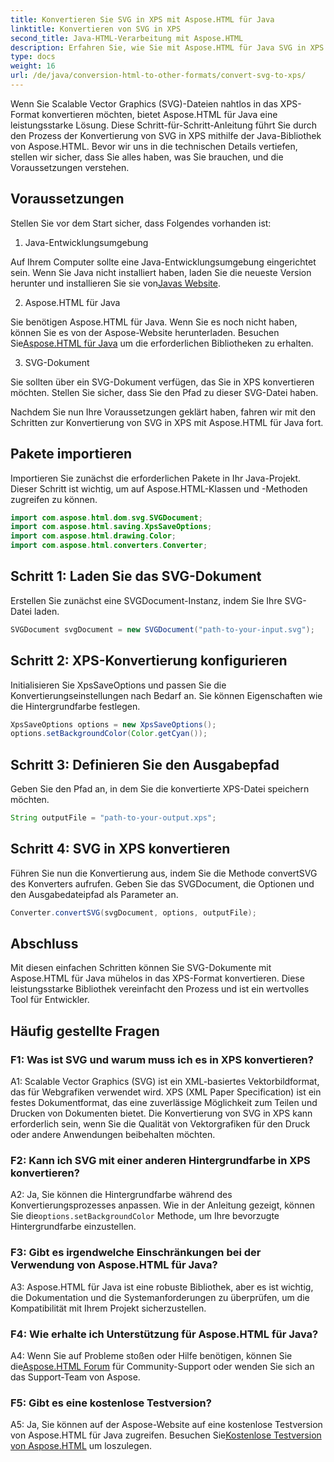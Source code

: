 ```yaml
---
title: Konvertieren Sie SVG in XPS mit Aspose.HTML für Java
linktitle: Konvertieren von SVG in XPS
second_title: Java-HTML-Verarbeitung mit Aspose.HTML
description: Erfahren Sie, wie Sie mit Aspose.HTML für Java SVG in XPS konvertieren. Einfache Schritt-für-Schritt-Anleitung für nahtlose Konvertierungen.
type: docs
weight: 16
url: /de/java/conversion-html-to-other-formats/convert-svg-to-xps/
---
```


Wenn Sie Scalable Vector Graphics (SVG)-Dateien nahtlos in das XPS-Format konvertieren möchten, bietet Aspose.HTML für Java eine leistungsstarke Lösung. Diese Schritt-für-Schritt-Anleitung führt Sie durch den Prozess der Konvertierung von SVG in XPS mithilfe der Java-Bibliothek von Aspose.HTML. Bevor wir uns in die technischen Details vertiefen, stellen wir sicher, dass Sie alles haben, was Sie brauchen, und die Voraussetzungen verstehen.

## Voraussetzungen

Stellen Sie vor dem Start sicher, dass Folgendes vorhanden ist:

1. Java-Entwicklungsumgebung

 Auf Ihrem Computer sollte eine Java-Entwicklungsumgebung eingerichtet sein. Wenn Sie Java nicht installiert haben, laden Sie die neueste Version herunter und installieren Sie sie von[Javas Website](https://www.oracle.com/java/technologies/javase-downloads.html).

2. Aspose.HTML für Java

Sie benötigen Aspose.HTML für Java. Wenn Sie es noch nicht haben, können Sie es von der Aspose-Website herunterladen. Besuchen Sie[Aspose.HTML für Java](https://releases.aspose.com/html/java/) um die erforderlichen Bibliotheken zu erhalten.

3. SVG-Dokument

Sie sollten über ein SVG-Dokument verfügen, das Sie in XPS konvertieren möchten. Stellen Sie sicher, dass Sie den Pfad zu dieser SVG-Datei haben.

Nachdem Sie nun Ihre Voraussetzungen geklärt haben, fahren wir mit den Schritten zur Konvertierung von SVG in XPS mit Aspose.HTML für Java fort.

## Pakete importieren

Importieren Sie zunächst die erforderlichen Pakete in Ihr Java-Projekt. Dieser Schritt ist wichtig, um auf Aspose.HTML-Klassen und -Methoden zugreifen zu können.

```java
import com.aspose.html.dom.svg.SVGDocument;
import com.aspose.html.saving.XpsSaveOptions;
import com.aspose.html.drawing.Color;
import com.aspose.html.converters.Converter;
```

## Schritt 1: Laden Sie das SVG-Dokument

Erstellen Sie zunächst eine SVGDocument-Instanz, indem Sie Ihre SVG-Datei laden.

```java
SVGDocument svgDocument = new SVGDocument("path-to-your-input.svg");
```

## Schritt 2: XPS-Konvertierung konfigurieren

Initialisieren Sie XpsSaveOptions und passen Sie die Konvertierungseinstellungen nach Bedarf an. Sie können Eigenschaften wie die Hintergrundfarbe festlegen.

```java
XpsSaveOptions options = new XpsSaveOptions();
options.setBackgroundColor(Color.getCyan());
```

## Schritt 3: Definieren Sie den Ausgabepfad

Geben Sie den Pfad an, in dem Sie die konvertierte XPS-Datei speichern möchten.

```java
String outputFile = "path-to-your-output.xps";
```

## Schritt 4: SVG in XPS konvertieren

Führen Sie nun die Konvertierung aus, indem Sie die Methode convertSVG des Konverters aufrufen. Geben Sie das SVGDocument, die Optionen und den Ausgabedateipfad als Parameter an.

```java
Converter.convertSVG(svgDocument, options, outputFile);
```

## Abschluss

Mit diesen einfachen Schritten können Sie SVG-Dokumente mit Aspose.HTML für Java mühelos in das XPS-Format konvertieren. Diese leistungsstarke Bibliothek vereinfacht den Prozess und ist ein wertvolles Tool für Entwickler.

## Häufig gestellte Fragen

### F1: Was ist SVG und warum muss ich es in XPS konvertieren?

A1: Scalable Vector Graphics (SVG) ist ein XML-basiertes Vektorbildformat, das für Webgrafiken verwendet wird. XPS (XML Paper Specification) ist ein festes Dokumentformat, das eine zuverlässige Möglichkeit zum Teilen und Drucken von Dokumenten bietet. Die Konvertierung von SVG in XPS kann erforderlich sein, wenn Sie die Qualität von Vektorgrafiken für den Druck oder andere Anwendungen beibehalten möchten.

### F2: Kann ich SVG mit einer anderen Hintergrundfarbe in XPS konvertieren?

 A2: Ja, Sie können die Hintergrundfarbe während des Konvertierungsprozesses anpassen. Wie in der Anleitung gezeigt, können Sie die`options.setBackgroundColor` Methode, um Ihre bevorzugte Hintergrundfarbe einzustellen.

### F3: Gibt es irgendwelche Einschränkungen bei der Verwendung von Aspose.HTML für Java?

A3: Aspose.HTML für Java ist eine robuste Bibliothek, aber es ist wichtig, die Dokumentation und die Systemanforderungen zu überprüfen, um die Kompatibilität mit Ihrem Projekt sicherzustellen.

### F4: Wie erhalte ich Unterstützung für Aspose.HTML für Java?

 A4: Wenn Sie auf Probleme stoßen oder Hilfe benötigen, können Sie die[Aspose.HTML Forum](https://forum.aspose.com/) für Community-Support oder wenden Sie sich an das Support-Team von Aspose.

### F5: Gibt es eine kostenlose Testversion?

 A5: Ja, Sie können auf der Aspose-Website auf eine kostenlose Testversion von Aspose.HTML für Java zugreifen. Besuchen Sie[Kostenlose Testversion von Aspose.HTML](https://releases.aspose.com/) um loszulegen.